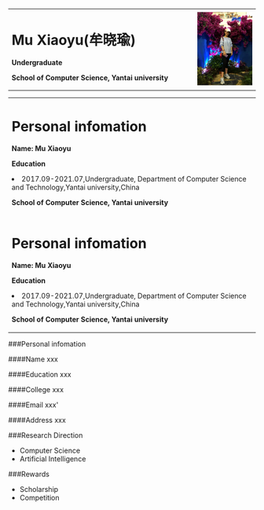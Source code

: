 <table border="0">
  <tr>
    <td width="75%">
      <h1>Mu Xiaoyu(牟晓瑜)</h1>
      <p><b>Undergraduate</b></p>
      <p><b>School of Computer Science, Yantai university</b></p>
    </td>
    <td width="25%">
      <img src="/a.jpg" width="100%">    
    </td>
  </tr>
</table>
<table border="0">
  <tr>
    <td width="75%">
      <h1>Personal infomation</h1>
      <p><b>Name: Mu Xiaoyu</b></p>
      <p><b>Education</b></p>
       <li>2017.09-2021.07,Undergraduate, Department of Computer Science and Technology,Yantai university,China<br>
      </li>
      <p><b>School of Computer Science, Yantai university</b></p>
    </td>
  </tr>
  
  <tr>
    <td width="75%">
      <h1>Personal infomation</h1>
      <p><b>Name: Mu Xiaoyu</b></p>
      <p><b>Education</b></p>
       <li>2017.09-2021.07,Undergraduate, Department of Computer Science and Technology,Yantai university,China<br>
      </li>
      <p><b>School of Computer Science, Yantai university</b></p>
    </td>
  </tr>
</table>
###Personal infomation

####Name xxx

####Education xxx

####College xxx

####Email xxx'


####Address xxx

###Research Direction
- Computer Science
- Artificial Intelligence

###Rewards
- Scholarship
- Competition

